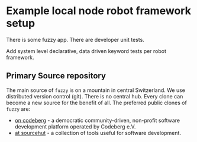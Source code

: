 # Example local node robot framework setup
There is some fuzzy app. There are developer unit tests.

Add system level declarative, data driven keyword tests per robot framework.

## Primary Source repository

The main source of `fuzzy` is on a mountain in central Switzerland.
We use distributed version control (git).
There is no central hub.
Every clone can become a new source for the benefit of all.
The preferred public clones of `fuzzy` are:

* [on codeberg](https://codeberg.org/sthagen/fuzzy) - a democratic community-driven, non-profit software development platform operated by Codeberg e.V.
* [at sourcehut](https://git.sr.ht/~sthagen/fuzzy) - a collection of tools useful for software development.
